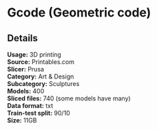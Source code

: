# Gcode (Geometric code)

## Details

**Usage:** 3D printing <br>
**Source:** Printables.com <br>
**Slicer:** Prusa <br>
**Category:** Art & Design <br>
**Subcategory:** Sculptures <br>
**Models:** 400 <br>
**Sliced files:** 740 (some models have many) <br>
**Data format:** txt <br>
**Train-test split:** 90/10 <br>
**Size:** 11GB 
